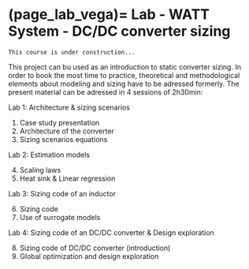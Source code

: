 (page_lab_vega)=
Lab - WATT System - DC/DC converter sizing
=======================

```{warning}
This course is under construction...
```

This project can bu used as an introduction to static converter sizing. In order to book the most time to practice, theoretical and methodological elements about modeling and sizing have to be adressed formerly. 
The present material can be adressed in 4 sessions of 2h30min: 

Lab 1: Architecture & sizing scenarios  

1. Case study presentation
2. Architecture of the converter
3. Sizing scenarios equations

Lab 2: Estimation models  

4. Scaling laws
5. Heat sink & Linear regression

Lab 3: Sizing code of an inductor   

6. Sizing code  
7. Use of surrogate models  
  
Lab 4: Sizing code of an DC/DC converter & Design exploration  

8. Sizing code of DC/DC converter (introduction)  
9. Global optimization and design exploration  


